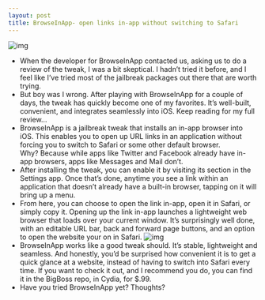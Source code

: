 ```yaml
---
layout: post
title: BrowseInApp- open links in-app without switching to Safari
---
```

![img](http://media.idownloadblog.com/wp-content/uploads/2012/08/browseinapp-header.jpg)
* When the developer for BrowseInApp contacted us, asking us to do a review of the tweak, I was a bit skeptical. I hadn’t tried it before, and I feel like I’ve tried most of the jailbreak packages out there that are worth trying.
* But boy was I wrong. After playing with BrowseInApp for a couple of days, the tweak has quickly become one of my favorites. It’s well-built, convenient, and integrates seamlessly into iOS. Keep reading for my full review…
* BrowseInApp is a jailbreak tweak that installs an in-app browser into iOS. This enables you to open up URL links in an application without forcing you to switch to Safari or some other default browser. Why? Because while apps like Twitter and Facebook already have in-app browsers, apps like Messages and Mail don’t.
* After installing the tweak, you can enable it by visiting its section in the Settings app. Once that’s done, anytime you see a link within an application that doesn’t already have a built-in browser, tapping on it will bring up a menu.
* From here, you can choose to open the link in-app, open it in Safari, or simply copy it. Opening up the link in-app launches a lightweight web browser that loads over your current window. It’s surprisingly well done, with an editable URL bar, back and forward page buttons, and an option to open the website your on in Safari.
![img](http://media.idownloadblog.com/wp-content/uploads/2012/08/browseinapp-ss-1.jpg)
* BrowseInApp works like a good tweak should. It’s stable, lightweight and seamless. And honestly, you’d be surprised how convenient it is to get a quick glance at a website, instead of having to switch into Safari every time. If you want to check it out, and I recommend you do, you can find it in the BigBoss repo, in Cydia, for $.99.
* Have you tried BrowseInApp yet? Thoughts?


